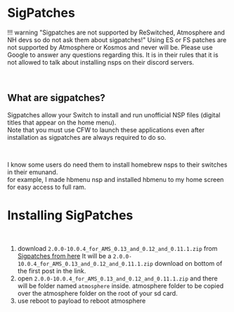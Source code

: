 # SigPatches   

!!! warning "Sigpatches are not supported by ReSwitched, Atmosphere and NH devs so do not ask them about sigpatches!"
	Using ES or FS patches are not supported by Atmosphere or Kosmos and never will be. Please use Google to answer any questions regarding this.
	It is in their rules that it is not allowed to talk about installing nsps on their discord servers.  

&nbsp;

## What are sigpatches?
Sigpatches allow your Switch to install and run unofficial NSP files (digital titles that appear on the home menu).   
Note that you must use CFW to launch these applications even after installation as sigpatches are always required to do so.


&nbsp;


I know some users do need them to install homebrew nsps to their switches in their emunand.     
for example, I made hbmenu nsp and installed hbmenu to my home screen for easy access to full ram.      


# Installing SigPatches 

&nbsp;

1. download `2.0.0-10.0.4_for_AMS_0.13_and_0.12_and_0.11.1.zip` from <a href=https://gbatemp.net/threads/sigpatches-for-atmosphere-0-13-0.567542>Sigpatches from here</a> It will be a `2.0.0-10.0.4_for_AMS_0.13_and_0.12_and_0.11.1.zip` download on bottom of the first post in the link.  
2. open `2.0.0-10.0.4_for_AMS_0.13_and_0.12_and_0.11.1.zip` and there will be folder named `atmosphere` inside.  atmosphere folder to be copied over the atmosphere folder on the root of your sd card. 
3. use reboot to payload to reboot atmosphere


       
&nbsp;
